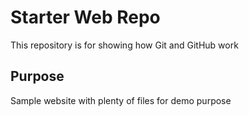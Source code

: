 # Starter Web Repo

This repository is for showing how Git and GitHub work

## Purpose

Sample website with plenty of files for demo purpose
